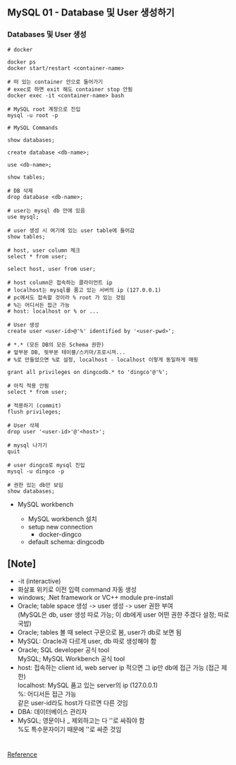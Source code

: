 ## MySQL 01 - Database 및 User 생성하기

### Databases 및 User 생성

```
# docker

docker ps
docker start/restart <container-name>

# 떠 있는 container 안으로 들어가기
# exec로 하면 exit 해도 container stop 안됨
docker exec -it <container-name> bash

# MySQL root 계정으로 진입
mysql -u root -p

# MySQL Commands

show databases;

create database <db-name>;

use <db-name>;

show tables;

# DB 삭제
drop database <db-name>;

# user는 mysql db 안에 있음
use mysql;

# user 생성 시 여기에 있는 user table에 들어감
show tables;

# host, user column 체크
select * from user;

select host, user from user;

# host column은 접속하는 클라이언트 ip
# localhost는 mysql를 품고 있는 서버의 ip (127.0.0.1)
# pc에서도 접속할 것이라 % root 가 있는 것임
# %는 어디서든 접근 가능
# host: localhost or % or ...

# User 생성
create user <user-id>@'%' identified by '<user-pwd>';

# *.* (모든 DB의 모든 Schema 권한)
# 앞부분 DB, 뒷부분 테이블/스키마/프로시져...
# %로 만들었으면 %로 설정, localhost - localhost 이렇게 동일하게 매핑

grant all privileges on dingcodb.* to 'dingco'@'%';

# 아직 적용 안됨
select * from user;

# 적용하기 (commit)
flush privileges;

# User 삭제
drop user '<user-id>'@'<host>';

# mysql 나가기
quit

# user dingco로 mysql 진입
mysql -u dingco -p

# 권한 있는 db만 보임
show databases;
```

- MySQL workbench

  - MySQL workbench 설치
  - setup new connection
    - docker-dingco
  - default schema: dingcodb

## [Note]

- -it (interactive)
- 화살표 위키로 이전 입력 command 자동 생성
- windows; .Net framework or VC++ module pre-install
- Oracle; table space 생성 -> user 생성 -> user 권한 부여 <br/> (MySQL은 db, user 생성 따로 가능; 이 db에게 user 어떤 권한 주겠다 설정; 따로국밥)
- Oracle; tables 볼 때 select 구문으로 봄, user가 db로 보면 됨
- MySQL: Oracle과 다르게 user, db 따로 생성해야 함
- Oracle; SQL developer 공식 tool <br/>
  MySQL; MySQL Workbench 공식 tool
- host: 접속하는 client id, web server ip 적으면 그 ip만 db에 접근 가능 (접근 제한) <br/>
  localhost: MySQL 품고 있는 server의 ip (127.0.0.1) <br/>
  %: 어디서든 접근 가능 <br/>
  같은 user-id라도 host가 다르면 다른 것임
- DBA: 데이터베이스 관리자
- MySQL; 영문이나 \_ 제외하고는 다 ''로 싸줘야 함 <br/>
  %도 특수문자이기 때문에 ''로 싸준 것임

#

[Reference](https://www.youtube.com/watch?v=5Iw8ijN5coc&list=PLEOnZ6GeucBU7FR26mn9d3Mxqc8V81yHX&index=1)
